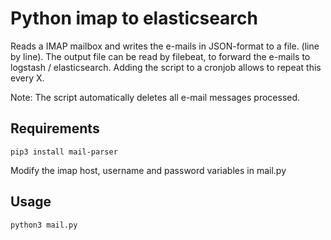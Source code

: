 # Python imap to elasticsearch

Reads a IMAP mailbox and writes the e-mails in JSON-format to a file. (line by line).
The output file can be read by filebeat, to forward the e-mails to logstash / elasticsearch.
Adding the script to a cronjob allows to repeat this every X.

Note: The script automatically deletes all e-mail messages processed.

## Requirements

``pip3 install mail-parser``

Modify the imap host, username and password variables in mail.py

## Usage

``python3 mail.py``
